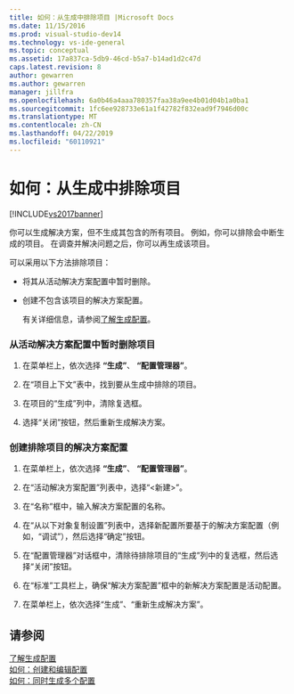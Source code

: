 ```yaml
---
title: 如何：从生成中排除项目 |Microsoft Docs
ms.date: 11/15/2016
ms.prod: visual-studio-dev14
ms.technology: vs-ide-general
ms.topic: conceptual
ms.assetid: 17a837ca-5db9-46cd-b5a7-b14ad1d2c47d
caps.latest.revision: 8
author: gewarren
ms.author: gewarren
manager: jillfra
ms.openlocfilehash: 6a0b46a4aaa780357faa38a9ee4b01d04b1a0ba1
ms.sourcegitcommit: 1fc6ee928733e61a1f42782f832ead9f7946d00c
ms.translationtype: MT
ms.contentlocale: zh-CN
ms.lasthandoff: 04/22/2019
ms.locfileid: "60110921"
---
```

# <a name="how-to-exclude-projects-from-a-build"></a>如何：从生成中排除项目
[!INCLUDE[vs2017banner](../includes/vs2017banner.md)]

你可以生成解决方案，但不生成其包含的所有项目。 例如，你可以排除会中断生成的项目。 在调查并解决问题之后，你可以再生成该项目。  
  
 可以采用以下方法排除项目：  
  
- 将其从活动解决方案配置中暂时删除。  
  
- 创建不包含该项目的解决方案配置。  
  
  有关详细信息，请参阅[了解生成配置](../ide/understanding-build-configurations.md)。  
  
### <a name="to-temporarily-remove-a-project-from-the-active-solution-configuration"></a>从活动解决方案配置中暂时删除项目  
  
1. 在菜单栏上，依次选择 **“生成”**、 **“配置管理器”**。  
  
2. 在“项目上下文”表中，找到要从生成中排除的项目。  
  
3. 在项目的“生成”列中，清除复选框。  
  
4. 选择“关闭”按钮，然后重新生成解决方案。  
  
### <a name="to-create-a-solution-configuration-that-excludes-a-project"></a>创建排除项目的解决方案配置  
  
1. 在菜单栏上，依次选择 **“生成”**、 **“配置管理器”**。  
  
2. 在“活动解决方案配置”列表中，选择“\<新建>”。  
  
3. 在“名称”框中，输入解决方案配置的名称。  
  
4. 在“从以下对象复制设置”列表中，选择新配置所要基于的解决方案配置（例如，“调试”），然后选择“确定”按钮。  
  
5. 在“配置管理器”对话框中，清除待排除项目的“生成”列中的复选框，然后选择“关闭”按钮。  
  
6. 在“标准”工具栏上，确保“解决方案配置”框中的新解决方案配置是活动配置。  
  
7. 在菜单栏上，依次选择“生成”、“重新生成解决方案”。  
  
## <a name="see-also"></a>请参阅  
 [了解生成配置](../ide/understanding-build-configurations.md)   
 [如何：创建和编辑配置](../ide/how-to-create-and-edit-configurations.md)   
 [如何：同时生成多个配置](../ide/how-to-build-multiple-configurations-simultaneously.md)
